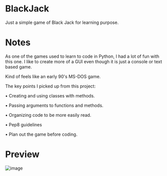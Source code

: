 # BlackJack
Just a simple game of Black Jack for learning purpose.

# Notes
As one of the games used to learn to code in Python,
I had a lot of fun with this one. I like to create more of
a GUI even though it is just a console or text based game.

Kind of feels like an early 90's MS-DOS game.

The key points I picked up from this project:

• Creating and using classes with methods. 

• Passing arguments to functions and methods.

• Organizing code to be more easily read.

• Pep8 guidelines

• Plan out the game before coding.

# Preview
![image](https://user-images.githubusercontent.com/68248054/121041397-53bf9700-c778-11eb-9181-1f9ddeb3f261.png)

